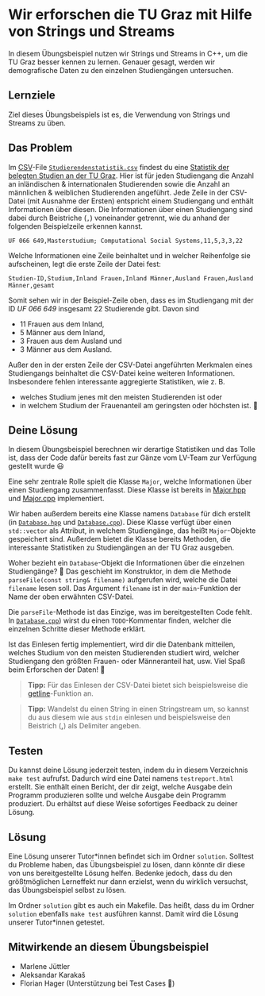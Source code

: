 # Wir erforschen die TU Graz mit Hilfe von Strings und Streams

In diesem Übungsbeispiel nutzen wir Strings und Streams in C++, um die TU Graz besser kennen zu lernen. Genauer gesagt, werden wir demografische Daten zu den einzelnen Studiengängen untersuchen.

## Lernziele

Ziel dieses Übungsbeispiels ist es, die Verwendung von Strings und Streams zu üben.

## Das Problem

Im [CSV](https://de.wikipedia.org/wiki/CSV_(Dateiformat))-File [`Studierendenstatistik.csv`](Studierendenstatistik.csv) findest du eine [Statistik der belegten Studien an der TU Graz](https://online.tugraz.at/tug_online/ee/ui/ca2/app/desktop/#/pl/ui/$ctx/Studierendenstatistik.html?$ctx=design=ca2;header=max;lang=de&pAuswertung=8&pGruppierung=1&pSJ=1665&pSemester=S&pVerteilungsschluessel=TRUE). Hier ist für jeden Studiengang die Anzahl an inländischen & internationalen Studierenden sowie die Anzahl an männlichen & weiblichen Studierenden angeführt. Jede Zeile in der CSV-Datei (mit Ausnahme der Ersten) entspricht einem Studiengang und enthält Informationen über diesen. Die Informationen über einen Studiengang sind dabei durch Beistriche (`,`) voneinander getrennt, wie du anhand der folgenden Beispielzeile erkennen kannst.

```
UF 066 649,Masterstudium; Computational Social Systems,11,5,3,3,22
```

Welche Informationen eine Zeile beinhaltet und in welcher Reihenfolge sie aufscheinen, legt die erste Zeile der Datei fest:

```
Studien-ID,Studium,Inland Frauen,Inland Männer,Ausland Frauen,Ausland Männer,gesamt
```

Somit sehen wir in der Beispiel-Zeile oben, dass es im Studiengang mit der ID *UF 066 649* insgesamt 22 Studierende gibt. Davon sind
 - 11 Frauen aus dem Inland,
 - 5 Männer aus dem Inland,
 - 3 Frauen aus dem Ausland und
 - 3 Männer aus dem Ausland.

Außer den in der ersten Zeile der CSV-Datei angeführten Merkmalen eines Studiengangs beinhaltet die CSV-Datei keine weiteren Informationen. Insbesondere fehlen interessante aggregierte Statistiken, wie z. B.

 - welches Studium jenes mit den meisten Studierenden ist oder
 - in welchem Studium der Frauenanteil am geringsten oder höchsten ist. 🙁️

## Deine Lösung

In diesem Übungsbeispiel berechnen wir derartige Statistiken und das Tolle ist, dass der Code dafür bereits fast zur Gänze vom LV-Team zur Verfügung gestellt wurde 😃️

Eine sehr zentrale Rolle spielt die Klasse `Major`, welche Informationen über einen Studiengang zusammenfasst. Diese Klasse ist bereits in [Major.hpp](Semester%2002/OOP1/Projects/OOP-coding-exercises/week_5/read_tugraz_file/Major.hpp) und [Major.cpp](Semester%2002/OOP1/Projects/OOP-coding-exercises/week_5/read_tugraz_file/Major.cpp) implementiert.

Wir haben außerdem bereits eine Klasse namens `Database` für dich erstellt (in [`Database.hpp`](Semester%2002/OOP1/Projects/OOP-coding-exercises/week_5/read_tugraz_file/Database.hpp) und [`Database.cpp`](Semester%2002/OOP1/Projects/OOP-coding-exercises/week_5/read_tugraz_file/Database.cpp)). Diese Klasse verfügt über einen `std::vector` als Attribut, in welchem Studiengänge, das heißt `Major`-Objekte gespeichert sind. Außerdem bietet die Klasse bereits Methoden, die interessante Statistiken zu Studiengängen an der TU Graz ausgeben.

Woher bezieht ein `Database`-Objekt die Informationen über die einzelnen Studiengänge? 🤔️ Das geschieht im Konstruktor, in dem die Methode `parseFile(const string& filename)` aufgerufen wird, welche die Datei `filename` lesen soll. Das Argument `filename` ist in der `main`-Funktion der Name der oben erwähnten CSV-Datei.

Die `parseFile`-Methode ist das Einzige, was im bereitgestellten Code fehlt. In [`Database.cpp`](Semester%2002/OOP1/Projects/OOP-coding-exercises/week_5/read_tugraz_file/Database.cpp)) wirst du einen `TODO`-Kommentar finden, welcher die einzelnen Schritte dieser Methode erklärt.

Ist das Einlesen fertig implementiert, wird dir die Datenbank mitteilen, welches Studium von den meisten Studierenden studiert wird, welcher Studiengang den größten Frauen- oder Männeranteil hat, usw. Viel Spaß beim Erforschen der Daten! 🙂️

> **Tipp:** Für das Einlesen der CSV-Datei bietet sich beispielsweise die [getline](https://www.cplusplus.com/reference/string/string/getline/)-Funktion an.

> **Tipp:** Wandelst du einen String in einen Stringstream um, so kannst du aus diesem wie aus `stdin` einlesen und beispielsweise den Beistrich (**,**) als Delimiter angeben.

## Testen

Du kannst deine Lösung jederzeit testen, indem du in diesem Verzeichnis `make test` aufrufst. Dadurch wird eine Datei namens `testreport.html` erstellt. Sie enthält einen Bericht, der dir zeigt, welche Ausgabe dein Programm produzieren sollte und welche Ausgabe dein Programm produziert. Du erhältst auf diese Weise sofortiges Feedback zu deiner Lösung.

## Lösung

Eine Lösung unserer Tutor\*innen befindet sich im Ordner `solution`. Solltest du Probleme haben, das Übungsbeispiel zu lösen, dann könnte dir diese von uns bereitgestellte Lösung helfen. Bedenke jedoch, dass du den größtmöglichen Lerneffekt nur dann erzielst, wenn du wirklich versuchst, das Übungsbeispiel selbst zu lösen.

Im Ordner `solution` gibt es auch ein Makefile. Das heißt, dass du im Ordner `solution` ebenfalls `make test` ausführen kannst. Damit wird die Lösung unserer Tutor\*innen getestet.

## Mitwirkende an diesem Übungsbeispiel

- Marlene Jüttler
- Aleksandar Karakaš
- Florian Hager (Unterstützung bei Test Cases 🙂️)

